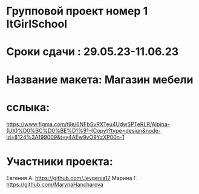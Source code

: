 # Групповой проект номер 1 ItGirlSchool

# Сроки сдачи : 29.05.23-11.06.23
# Название макета: Магазин мебели 
# сслыка: 
https://www.figma.com/file/6NFbSvRXTeu4UdwSPTeRLR/Alpina-(UX)%D0%BC%D0%BE%D1%91-(Copy)?type=design&node-id=8124%3A199009&t=y4AEw9vO9YzXP00n-1 
# Участники проекта: 
Евгения А. https://github.com/Jevgenia17 Марина Г. https://github.com/MarynaHancharova